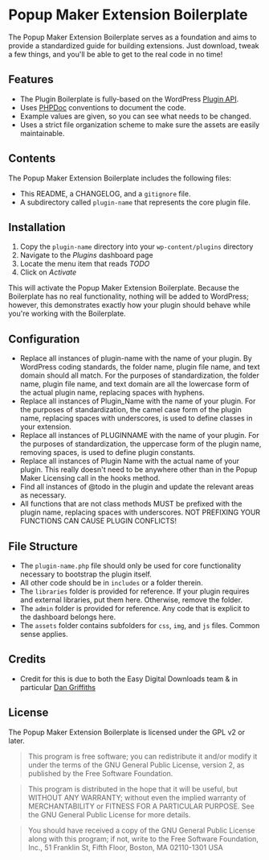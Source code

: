 # Popup Maker Extension Boilerplate

The Popup Maker Extension Boilerplate serves as a foundation and aims to provide a standardized guide for building extensions. Just download, tweak a few things, and you'll be able to get to the real code in no time!

## Features

* The Plugin Boilerplate is fully-based on the WordPress [Plugin API](http://codex.wordpress.org/Plugin_API).
* Uses [PHPDoc](http://en.wikipedia.org/wiki/PHPDoc) conventions to document the code.
* Example values are given, so you can see what needs to be changed.
* Uses a strict file organization scheme to make sure the assets are easily maintainable.

## Contents

The Popup Maker Extension Boilerplate includes the following files:

* This README, a CHANGELOG, and a `gitignore` file.
* A subdirectory called `plugin-name` that represents the core plugin file.

## Installation

1. Copy the `plugin-name` directory into your `wp-content/plugins` directory
2. Navigate to the *Plugins* dashboard page
3. Locate the menu item that reads *TODO*
4. Click on *Activate*

This will activate the Popup Maker Extension Boilerplate. Because the Boilerplate has no real functionality, nothing will be added to WordPress; however, this demonstrates exactly how your plugin should behave while you're working with the Boilerplate.

## Configuration

 * Replace all instances of plugin-name with the name of your plugin. By WordPress coding standards, the folder name, plugin file name, and text domain should all match. For the purposes of standardization, the folder name, plugin file name, and text domain are all the lowercase form of the actual plugin name, replacing spaces with hyphens.
 * Replace all instances of Plugin_Name with the name of your plugin. For the purposes of standardization, the camel case form of the plugin name, replacing spaces with underscores, is used to define classes in your extension.
 * Replace all instances of PLUGINNAME with the name of your plugin. For the purposes of standardization, the uppercase form of the plugin name, removing spaces, is used to define plugin constants.
 * Replace all instances of Plugin Name with the actual name of your plugin. This really doesn't need to be anywhere other than in the Popup Maker Licensing call in the hooks method.
 * Find all instances of @todo in the plugin and update the relevant areas as necessary.
 * All functions that are not class methods MUST be prefixed with the plugin name, replacing spaces with underscores. NOT PREFIXING YOUR FUNCTIONS CAN CAUSE PLUGIN CONFLICTS!

## File Structure

 * The `plugin-name.php` file should only be used for core functionality necessary to bootstrap the plugin itself.
 * All other code should be in `includes` or a folder therein.
 * The `libraries` folder is provided for reference. If your plugin requires and external libraries, put them here. Otherwise, remove the folder.
 * The `admin` folder is provided for reference. Any code that is explicit to the dashboard belongs here.
 * The `assets` folder contains subfolders for `css`, `img`, and `js` files. Common sense applies.

## Credits

 * Credit for this is due to both the Easy Digital Downloads team & in particular [Dan Griffiths](http://ghost1227.com/)

## License

The Popup Maker Extension Boilerplate is licensed under the GPL v2 or later.

> This program is free software; you can redistribute it and/or modify
it under the terms of the GNU General Public License, version 2, as
published by the Free Software Foundation.

> This program is distributed in the hope that it will be useful,
but WITHOUT ANY WARRANTY; without even the implied warranty of
MERCHANTABILITY or FITNESS FOR A PARTICULAR PURPOSE.  See the
GNU General Public License for more details.

> You should have received a copy of the GNU General Public License
along with this program; if not, write to the Free Software
Foundation, Inc., 51 Franklin St, Fifth Floor, Boston, MA  02110-1301  USA
